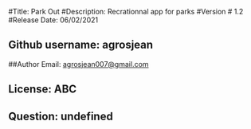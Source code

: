 #Title: Park Out
  #Description: Recrationnal app for parks
  #Version # 1.2
  #Release Date: 06/02/2021
  ## Github username: agrosjean
  
  ##Author Email: agrosjean007@gmail.com
  ## License: ABC
  ## Question: undefined
  